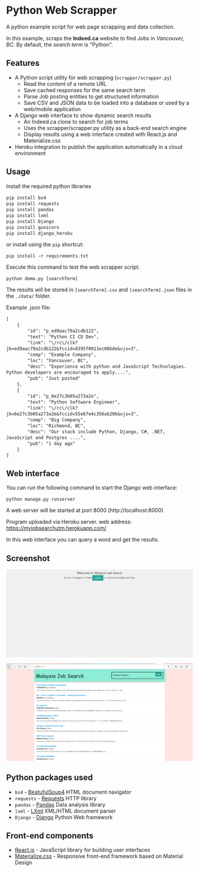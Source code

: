 # Python Web Scrapper

A python example script for web page scrapping and data collection.

In this example, scraps the **Indeed.ca** website to find Jobs in *Vancouver, BC*.
By default, the *search term* is "Python".

## Features

* A Python script utility for web scrapping (`scrapper/scrapper.py`)
  * Read the content of a remote URL 
  * Save cached responses for the same search term
  * Parse Job posting entities to get structured information
  * Save CSV and JSON data to be loaded into a database or used by a web/mobile application
* A Django web interface to show dynamic search results  
  * An Indeed.ca clone to search for job terms
  * Uses the scrapper/scrapper.py utility as a back-end search engine
  * Display results using a web interface created with React.js and Materialize.css
* Heroku integration to publish the application automatically in a cloud environment

## Usage

Install the required python libraries

```
pip install bs4
pip install requests
pip install pandas
pip install lxml
pip install Django
pip install gunicorn
pip install django_heroku
```

or install using the `pip` shortcut:

```
pip install -r requirements.txt
```

Execute this command to test the web scrapper script: 

```
python demo.py [searchTerm]
```

The results will be stored in `[searchTerm].csv` and `[searchTerm].json` files in the `./data/` folder.


Example .json file:

```
[
    {
        "id": "p_ed9aac79a2cdb122",
        "text": "Python CI CD Dev",
        "link": "\/rc\/clk?jk=ed9aac79a2cdb122&fccid=8395f0911ec08bde&vjs=3",
        "comp": "Example Company",
        "loc": "Vancouver, BC",
        "desc": "Experience with python and JavaScript Technologies. Python developers are encouraged to apply....",
        "pub": "Just posted"
    },
    {
        "id": "p_6e27c3b05a273a2e",
        "text": "Python Software Engineer",
        "link": "\/rc\/clk?jk=6e27c3b05a273a2e&fccid=55e67e4c356ab20b&vjs=3",
        "comp": "Big Company",
        "loc": "Richmond, BC",
        "desc": "Our stack include Python, Django, C#, .NET, JavaScript and Postgres ....",
        "pub": "1 day ago"
    }
]
```

## Web interface

You can run the following command to start the Django web interface:

```
python manage.py runserver
```

A web server will be started at port 8000 (http://localhost:8000)

Program uploaded via Heroku server. web address: https://myjobsearchutm.herokuapp.com/

In this web interface you can query a word and get the results.

## Screenshot

![](screenshots/welcomeScreens.PNG)

![](screenshots/View1.PNG)


## Python packages used

* `bs4` - [BeatufulSoup4](https://www.crummy.com/software/BeautifulSoup/) HTML document navigator 
* `requests` - [Requests](http://docs.python-requests.org/en/master/) HTTP library
* `pandas` - [Pandas](https://pandas.pydata.org/) Data analysis library
* `lxml` - [LXml](https://lxml.de/) XML/HTML document parser
* `Django` - [Django](https://docs.djangoproject.com/) Python Web framework


## Front-end components

* [React.js](https://reactjs.org/) - JavaScript library for building user interfaces
* [Materialize.css](https://materializecss.com) - Responsive front-end framework based on Material Design




#
